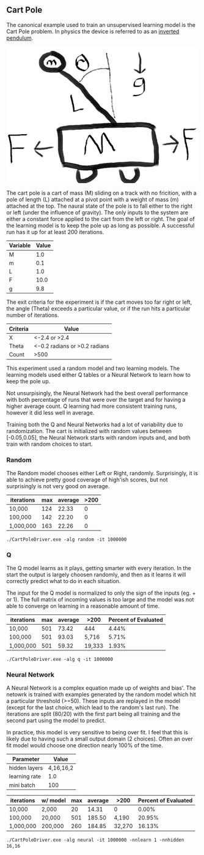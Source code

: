 ## Cart Pole
The canonical example used to train an unsupervised learning model is the Cart Pole problem.  In physics the device is referred to as an [inverted pendulum](https://en.wikipedia.org/wiki/Inverted_pendulum).

![cartpole](https://github.com/speedyjeff/Reinforcement/blob/main/CartPole/media/cartpole.png)

The cart pole is a cart of mass (M) sliding on a track with no fricition, with a pole of length (L) attached at a pivot point with a weight of mass (m) attached at the top.  The naural state of the pole is to fall either to the right or left (under the influence of gravity).  The only inputs to the system are either a constant force applied to the cart from the left or right.  The goal of the learning model is to keep the pole up as long as possible.  A successful run has it up for at least 200 iterations.

Variable | Value
---------|------
M |  1.0
m |  0.1
L |  1.0
F | 10.0
g |  9.8

The exit criteria for the experiment is if the cart moves too far right or left, the angle (Theta) exceeds a particular value, or if the run hits a particular number of iterations.

Criteria | Value
---------|------
X | <-2.4 or >2.4
Theta | <-0.2 radians or >0.2 radians
Count | >500

This experiment used a random model and two learning models.  The learning models used either Q tables or a Neural Network to learn how to keep the pole up.

Not unsurpisingly, the Neural Network had the best overall performance with both percentage of runs that were over the target and for having a higher average count.  Q learning had more consistent training runs, however it did less well in average.

Training both the Q and Neural Networks had a lot of variability due to randomization.  The cart is initialized with random values between [-0.05,0.05], the Neural Network starts with random inputs and, and both train with random choices to start.  

### Random
The Random model chooses either Left or Right, randomly.  Surprisingly, it is able to achieve pretty good coverage of high'ish scores, but not surprisingly is not very good on average.

iterations | max | average | >200
-----------|-----|---------|-----
   10,000  | 124 | 22.33   | 0
  100,000  | 142 | 22.20   | 0
1,000,000  | 163 | 22.26   | 0

```
./CartPoleDriver.exe -alg random -it 1000000
```

### Q
The Q model learns as it plays, getting smarter with every iteration.  In the start the output is largely choosen randomly, and then as it learns it will correctly predict what to do in each situation.

The input for the Q model is normalized to only the sign of the inputs (eg. + or 1).  The full matrix of incoming values is too large and the model was not able to converge on learning in a reasonable amount of time.

iterations | max | average | >200   | Percent of Evaluated
-----------|-----|---------|--------|---------------------
   10,000  | 501 | 73.42   |    444 | 4.44%
  100,000  | 501 | 93.03   |  5,716 | 5.71%
1,000,000  | 501 | 59.32   | 19,333 | 1.93%

```
./CartPoleDriver.exe -alg q -it 1000000
```

### Neural Network
A Neural Network is a complex equation made up of weights and bias'.  The netowrk is trained with examples generated by the random model which hit a particular threshold (>=50).  These inputs are replayed in the model (except for the last choice, which lead to the random's last run).  The iterations are split (80/20) with the first part being all training and the second part using the model to predict.

In practice, this model is very sensitive to being over fit.  I feel that this is likely due to having such a small output domain (2 choices).  Often an over fit model would choose one direction nearly 100% of the time.

Parameter     | Value
--------------|----------
hidden layers | 4,16,16,2
learning rate | 1.0
mini batch    | 100

iterations | w/ model |max  | average | >200   | Percent of Evaluated
-----------|----------|-----|---------|--------|---------------------
   10,000  |   2,000  |  20 |  14.31  |      0 |  0.00% 
  100,000  |  20,000  | 501 | 185.50  |  4,190 | 20.95%
1,000,000  | 200,000  | 260 | 184.85  | 32,270 | 16.13%

```
./CartPoleDriver.exe -alg neural -it 1000000 -nnlearn 1 -nnhidden 16,16
```



